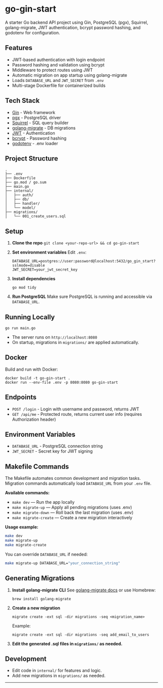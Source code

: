 # go-gin-start

A starter Go backend API project using Gin, PostgreSQL (pgx), Squirrel, golang-migrate, JWT authentication, bcrypt password hashing, and godotenv for configuration.

## Features

- JWT-based authentication with login endpoint
- Password hashing and validation using bcrypt
- Middleware to protect routes using JWT
- Automatic migration on app startup using golang-migrate
- Loads `DATABASE_URL` and `JWT_SECRET` from `.env`
- Multi-stage Dockerfile for containerized builds

## Tech Stack

- [Gin](https://github.com/gin-gonic/gin) - Web framework
- [pgx](https://github.com/jackc/pgx) - PostgreSQL driver
- [Squirrel](https://github.com/Masterminds/squirrel) - SQL query builder
- [golang-migrate](https://github.com/golang-migrate/migrate) - DB migrations
- [JWT](https://github.com/golang-jwt/jwt) - Authentication
- [bcrypt](https://pkg.go.dev/golang.org/x/crypto/bcrypt) - Password hashing
- [godotenv](https://github.com/joho/godotenv) - .env loader

## Project Structure

```
.
├── .env
├── Dockerfile
├── go.mod / go.sum
├── main.go
├── internal/
│   ├── auth/
│   ├── db/
│   ├── handler/
│   └── model/
├── migrations/
│   └── 001_create_users.sql
```

## Setup

1. **Clone the repo**
   `git clone <your-repo-url> && cd go-gin-start`

2. **Set environment variables**
   Edit `.env`:

   ```
   DATABASE_URL=postgres://user:password@localhost:5432/go_gin_start?sslmode=disable
   JWT_SECRET=your_jwt_secret_key
   ```

3. **Install dependencies**

   ```
   go mod tidy
   ```

4. **Run PostgreSQL**
   Make sure PostgreSQL is running and accessible via `DATABASE_URL`.

## Running Locally

```
go run main.go
```

- The server runs on `http://localhost:8080`
- On startup, migrations in `migrations/` are applied automatically.

## Docker

Build and run with Docker:

```
docker build -t go-gin-start .
docker run --env-file .env -p 8080:8080 go-gin-start
```

## Endpoints

- `POST /login` - Login with username and password, returns JWT
- `GET /api/me` - Protected route, returns current user info (requires Authorization header)

## Environment Variables

- `DATABASE_URL` - PostgreSQL connection string
- `JWT_SECRET` - Secret key for JWT signing

## Makefile Commands

The Makefile automates common development and migration tasks. Migration commands automatically load `DATABASE_URL` from your `.env` file.

**Available commands:**

- `make dev` — Run the app locally
- `make migrate-up` — Apply all pending migrations (uses .env)
- `make migrate-down` — Roll back the last migration (uses .env)
- `make migrate-create` — Create a new migration interactively

**Usage example:**

```sh
make dev
make migrate-up
make migrate-create
```

You can override `DATABASE_URL` if needed:

```sh
make migrate-up DATABASE_URL="your_connection_string"
```

## Generating Migrations

1. **Install golang-migrate CLI**
   See [golang-migrate docs](https://github.com/golang-migrate/migrate/tree/master/cmd/migrate) or use Homebrew:

   ```
   brew install golang-migrate
   ```

2. **Create a new migration**

   ```
   migrate create -ext sql -dir migrations -seq <migration_name>
   ```

   Example:

   ```
   migrate create -ext sql -dir migrations -seq add_email_to_users
   ```

3. **Edit the generated .sql files in `migrations/` as needed.**

## Development

- Edit code in `internal/` for features and logic.
- Add new migrations in `migrations/` as needed.

---
